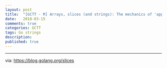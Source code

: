 ```yaml
---
layout: post
title:  "[GCTT - M] Arrays, slices (and strings): The mechanics of 'append'"
date:   2018-03-15
comments: true
categories: GCTT
tags: Go strings
description:
published: true
---
```




----------------

via: https://blog.golang.org/slices

